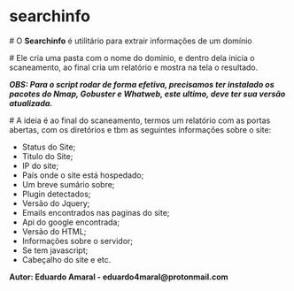 # searchinfo
<p># O <b>Searchinfo</b> é utilitário para extrair informações de um domínio</p>
<p># Ele cria uma pasta com o nome do dominio, e dentro dela inicia o scaneamento, ao final cria um relatório e mostra na tela o resultado.</p>
<p><b><i>OBS: Para o script rodar de forma efetiva, precisamos ter instalado os pacotes do Nmap, Gobuster e Whatweb, este ultimo, deve ter sua versão atualizada.</i></b></p>
<p># A ideia é ao final do scaneamento, termos um relatório com as portas abertas, com os diretórios e tbm as seguintes informações sobre o site:</p>
<ul>
<li>Status do Site;</li>
<li>Titulo do Site;</li>
<li>IP do site;</li>
<li>País onde o site está hospedado;</li>
<li>Um breve sumário sobre;</li>
<li>Plugin detectados;</li>
<li>Versão do Jquery;</li>
<li>Emails encontrados nas paginas do site;</li>
<li>Api do google encontrada;</li>
<li>Versão do HTML;</li>
<li>Informações sobre o servidor;</li>
<li>Se tem javascript;</li>
<li>Cabeçalho do site e etc.</li>
</ul>
<p><b>Autor: Eduardo Amaral - eduardo4maral@protonmail.com</b></p>

